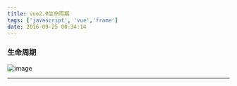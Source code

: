 ```yaml
---
title: vue2.0生命周期
tags: ['javascript', 'vue','frame']
date: 2016-09-25 00:34:14
---
```



### 生命周期

![image](https://note.youdao.com/yws/res/7869/C6254C9D40F742CB96B3032A69FC6AFD)

---



